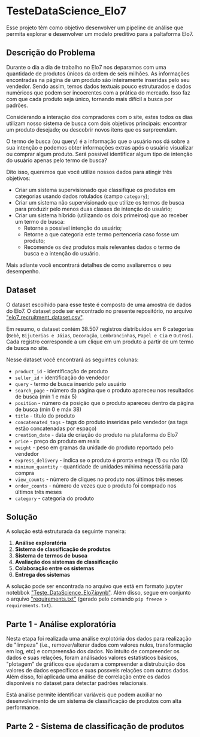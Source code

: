 # TesteDataScience_Elo7

Esse projeto têm como objetivo desenvolver um pipeline de análise que permita explorar e desenvolver um modelo preditivo para a paltaforma Elo7.

## Descrição do Problema

Durante o dia a dia de trabalho no Elo7 nos deparamos com uma quantidade de produtos únicos da ordem de seis milhões. As informações encontradas na página de um produto são inteiramente inseridas pelo seu vendedor. Sendo assim, temos dados textuais pouco estruturados e dados numéricos que podem ser incoerentes com a prática do mercado. Isso faz com que cada produto seja único, tornando mais difícil a busca por padrões. 

Considerando a interação dos compradores com o site, estes todos os dias utilizam nosso sistema de busca com dois objetivos principais: encontrar um produto desejado; ou descobrir novos itens que os surpreendam.

O termo de busca (ou query) é a informação que o usuário nos dá sobre a sua intenção e podemos obter informações extras após o usuário visualizar ou comprar algum produto. Será possível identificar algum tipo de intenção do usuário apenas pelo termo de busca?

Dito isso, queremos que você utilize nossos dados para atingir três objetivos:

- Criar um sistema supervisionado que classifique os produtos em categorias usando dados rotulados (campo `category`);
- Criar um sistema não supervisionado que utilize os termos de busca para produzir pelo menos duas classes de intenção do usuário;
- Criar um sistema híbrido (utilizando os dois primeiros) que ao receber um termo de busca:
    - Retorne a possível intenção do usuário;
    - Retorne a que categoria este termo pertenceria caso fosse um produto;
    - Recomende os dez produtos mais relevantes dados o termo de busca e a intenção do usuário.

Mais adiante você encontrará detalhes de como avaliaremos o seu desempenho.

## Dataset

O dataset escolhido para esse teste é composto de uma amostra de dados do Elo7. O dataset pode ser encontrado no presente repositório, no arquivo ["elo7_recruitment_dataset.csv"](https://github.com/pedronachtigall/TesteDataScience_Elo7/blob/main/elo7_recruitment_dataset.csv).

Em resumo, o dataset contém 38.507 registros distribuídos em 6 categorias (`Bebê`, `Bijuterias e Jóias`, `Decoração`, `Lembrancinhas`, `Papel e Cia` e `Outros`). Cada registro corresponde a um clique em um produto a partir de um termo de busca no site. 

Nesse dataset você encontrará as seguintes colunas:

- `product_id` - identificação de produto
- `seller_id` - identificação do vendedor 
- `query` - termo de busca inserido pelo usuário
- `search_page` - número da página que o produto apareceu nos resultados de busca (mín 1 e máx 5)
- `position` - número da posição que o produto apareceu dentro da página de busca (mín 0 e máx 38)
- `title` - título do produto  
- `concatenated_tags` - tags do produto inseridas pelo vendedor (as tags estão concatenadas por espaço)
- `creation_date` - data de criação do produto na plataforma do Elo7
- `price` - preço do produto em reais  
- `weight` - peso em gramas da unidade do produto reportado pelo vendedor
- `express_delivery` - indica se o produto é pronta entrega (1) ou não (0)
- `minimum_quantity` - quantidade de unidades mínima necessária para compra
- `view_counts` - número de cliques no produto nos últimos três meses  
- `order_counts` - número de vezes que o produto foi comprado nos últimos três meses
- `category` - categoria do produto   

## Solução

A solução está estruturada da seguinte maneira:

1. **Análise exploratória**
2. **Sistema de classificação de produtos**
3. **Sistema de termos de busca**
4. **Avaliação dos sistemas de classificação**
5. **Colaboração entre os sistemas**
6. **Entrega dos sistemas**

A solução pode ser encontrada no arquivo que está em formato jupyter notebbok ["Teste_DataScience_Elo7.ipynb"](https://github.com/pedronachtigall/TesteDataScience_Elo7/blob/main/Teste_DataScience_Elo7.ipynb). Além disso, segue em conjunto o arquivo ["requirements.txt"](https://github.com/pedronachtigall/TesteDataScience_Elo7/blob/main/requirements.txt) (gerado pelo comando `pip freeze > requirements.txt`).

## Parte 1 - Análise exploratória

Nesta etapa foi realizada uma análise explotória dos dados para realização de "limpeza" (i.e., remover/alterar dados com valores nulos, transformação em log, etc) e compreensão dos dados. No intuito de compreender os dados e suas relações, foram análisados valores estatísticos básicos, "plotagem" de gráficos que ajudaram a compreender a distrubuição dos valores de dados específicos e suas possveis relações com outros dados. Além disso, foi aplicada uma análise de correlação entre os dados disponíveis no dataset para detectar padrões relacionais.

Está análise permite identificar variáveis que podem auxiliar no desenvolvimento de um sistema de classificação de produtos com alta performance.

## Parte 2 - Sistema de classificação de produtos
